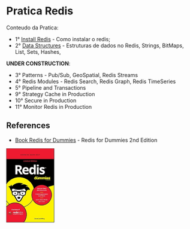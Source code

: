 # Pratica Redis

Conteudo da Pratica:

 + 1° [Install Redis](./install-redis) - Como instalar o redis;
 + 2° [Data Structures](./data-structures) - Estruturas de dados no Redis, Strings, BitMaps, List, Sets, Hashes, 



**UNDER CONSTRUCTION**:
 + 3° Patterns - Pub/Sub, GeoSpatial, Redis Streams
 + 4° Redis Modules - Redis Search, Redis Graph, Redis TimeSeries
 + 5° Pipeline and Transactions
 + 9° Strategy Cache in Production
 + 10° Secure in Production
 + 11° Monitor Redis in Production

<!-- 

## Faq

A need use in production free?
R: yes

 -->

## References


  + [Book Redis for Dummies](https://redis.io/resources/redis-for-dummies/) - Redis for Dummies 2nd Edition<br/>
<img src="./redis_for_dummies.png" width="128px" alt="Book Redis for Dummies">


